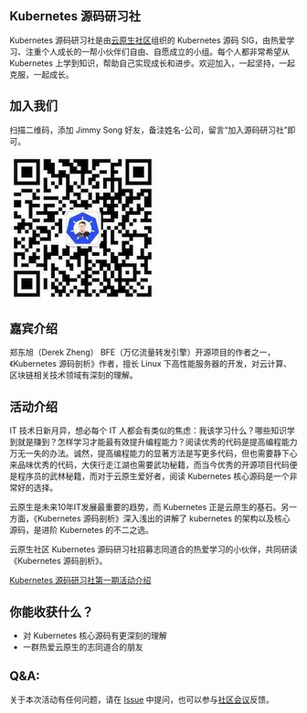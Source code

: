 ## Kubernetes 源码研习社

Kubernetes 源码研习社是由[云原生社区](https://cloudnative.to)组织的 Kubernetes 源码 SIG，由热爱学习、注重个人成长的一帮小伙伴们自由、自愿成立的小组。每个人都非常希望从 Kubernetes 上学到知识，帮助自己实现成长和进步。欢迎加入，一起坚持，一起克服，一起成长。

## 加入我们

扫描二维码，添加 Jimmy Song 好友，备注姓名-公司，留言“加入源码研习社”即可。

![](doc/images/wechat.jpg)

## 嘉宾介绍

郑东旭（Derek Zheng） BFE（万亿流量转发引擎）开源项目的作者之一，《Kubernetes 源码剖析》作者，擅长 Linux 下高性能服务器的开发，对云计算、区块链相关技术领域有深刻的理解。

## 活动介绍

IT 技术日新月异，想必每个 IT 人都会有类似的焦虑：我该学习什么？哪些知识学到就是赚到？怎样学习才能最有效提升编程能力？阅读优秀的代码是提高编程能力万无一失的办法。诚然，提高编程能力的显著方法是写更多代码，但也需要静下心来品味优秀的代码，大侠行走江湖也需要武功秘籍，而当今优秀的开源项目代码便是程序员的武林秘籍，而对于云原生爱好者，阅读 Kubernetes 核心源码是一个非常好的选择。

云原生是未来10年IT发展最重要的趋势，而 Kubernetes 正是云原生的基石。另一方面，《Kubernetes 源码剖析》深入浅出的讲解了 kubernetes 的架构以及核心源码，是进阶 Kubernetes 的不二之选。

云原生社区 Kubernetes 源码研习社招募志同道合的热爱学习的小伙伴，共同研读《Kubernetes 源码剖析》。

[Kubernetes 源码研习社第一期活动介绍](https://github.com/cloudnativeto/sig-k8s-source-code/issues/8)

## 你能收获什么？

- 对 Kubernetes 核心源码有更深刻的理解
- 一群热爱云原生的志同道合的朋友

## Q&A:

关于本次活动有任何问题，请在 [Issue](https://github.com/cloudnativeto/sig-k8s-source-code/issues) 中提问，也可以参与[社区会议](https://github.com/cloudnativeto/community/blob/master/README.md)反馈。
